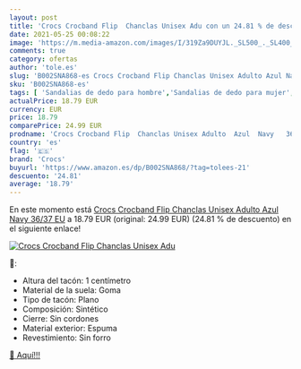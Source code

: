 ```yaml
---
layout: post
title: 'Crocs Crocband Flip  Chanclas Unisex Adu con un 24.81 % de descuento'
date: 2021-05-25 00:08:22
image: 'https://m.media-amazon.com/images/I/319Za9DUYJL._SL500_._SL400_.jpg'
comments: true
category: ofertas
author: 'tole.es'
slug: 'B002SNA868-es Crocs Crocband Flip Chanclas Unisex Adulto Azul Navy 36/37 EU'
sku: 'B002SNA868-es'
tags: [ 'Sandalias de dedo para hombre','Sandalias de dedo para mujer','Sandalias y palas de mujer','Zapatos','Zapatos para hombre','Zapatos para mujer','Zapatos y complementos','chanclas','crocs', ]
actualPrice: 18.79 EUR
currency: EUR
price: 18.79
comparePrice: 24.99 EUR
prodname: 'Crocs Crocband Flip  Chanclas Unisex Adulto  Azul  Navy   36/37 EU'
country: 'es'
flag: '🇪🇸'
brand: 'Crocs'
buyurl: 'https://www.amazon.es/dp/B002SNA868/?tag=tolees-21'
descuento: '24.81'
average: '18.79'
---
```


En este momento está [Crocs Crocband Flip  Chanclas Unisex Adulto  Azul  Navy   36/37 EU](https://www.amazon.es/dp/B002SNA868/?tag=tolees-21) a 18.79 EUR (original: 24.99 EUR) (24.81 %  de descuento) en el siguiente enlace!

[![Crocs Crocband Flip  Chanclas Unisex Adu](https://m.media-amazon.com/images/I/319Za9DUYJL._SL500_._SL400_.jpg)](https://www.amazon.es/dp/B002SNA868/?tag=tolees-21)

🔎:

- Altura del tacón: 1 centímetro
- Material de la suela: Goma
- Tipo de tacón: Plano
- Composición: Sintético
- Cierre: Sin cordones
- Material exterior: Espuma
- Revestimiento: Sin forro

[🛒 Aquí!!!](https://www.amazon.es/dp/B002SNA868/?tag=tolees-21)
